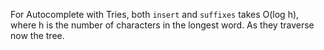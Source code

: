 For Autocomplete with Tries,
both `insert` and `suffixes` takes O(log h), where h is the number of characters in the longest word.
As they traverse now the tree.